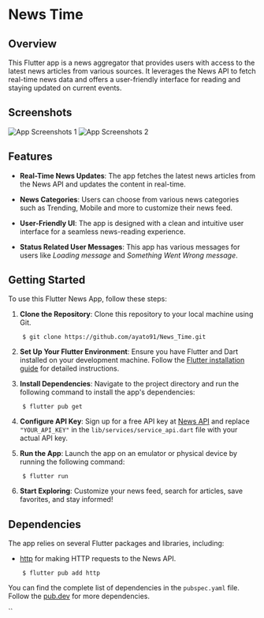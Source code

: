 # News Time

## Overview

This Flutter app is a news aggregator that provides users with access to the latest news articles from various sources. It leverages the News API to fetch real-time news data and offers a user-friendly interface for reading and staying updated on current events.

## Screenshots

![App Screenshots 1](https://drive.google.com/file/d/18iTr4p3u1k8MJA12DLhaD9LuXL89fn0M/view?usp=drive_link)
![App Screenshots 2](https://drive.google.com/file/d/1r2v5yeWen35nn8dqYFnQWOIglE1eTIlT/view?usp=drive_link)

## Features

- **Real-Time News Updates**: The app fetches the latest news articles from the News API and updates the content in real-time.

- **News Categories**: Users can choose from various news categories such as Trending, Mobile and more to customize their news feed.

- **User-Friendly UI**: The app is designed with a clean and intuitive user interface for a seamless news-reading experience.

- **Status Related User Messages**: This app has various messages for users like *Loading message* and *Something Went Wrong message*.

## Getting Started

To use this Flutter News App, follow these steps:

1. **Clone the Repository**: Clone this repository to your local machine using Git.
```
    $ git clone https://github.com/ayato91/News_Time.git
```

2. **Set Up Your Flutter Environment**: Ensure you have Flutter and Dart installed on your development machine. Follow the [Flutter installation guide](https://flutter.dev/docs/get-started/install) for detailed instructions.

3. **Install Dependencies**: Navigate to the project directory and run the following command to install the app's dependencies:
```
    $ flutter pub get 
```

4. **Configure API Key**: Sign up for a free API key at [News API](https://newsapi.org/) and replace `"YOUR_API_KEY"` in the `lib/services/service_api.dart` file with your actual API key.

5. **Run the App**: Launch the app on an emulator or physical device by running the following command:
```
    $ flutter run
```


6. **Start Exploring**: Customize your news feed, search for articles, save favorites, and stay informed!

## Dependencies

The app relies on several Flutter packages and libraries, including:

- [http](https://pub.dev/packages/http) for making HTTP requests to the News API.

```
    $ flutter pub add http 
```

You can find the complete list of dependencies in the `pubspec.yaml` file. Follow the [pub.dev](https://pub.dev) for more dependencies.

``